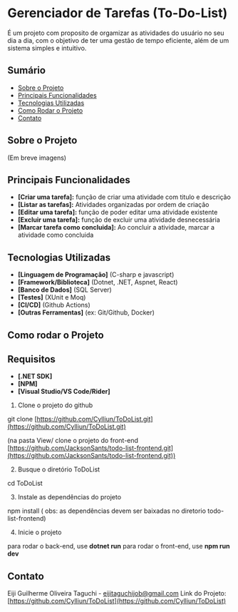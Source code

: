   # Gerenciador de Tarefas (To-Do-List)

É um projeto com proposito de orgamizar as atividades do usuário no seu dia a dia, com o objetivo de ter uma gestão de tempo eficiente, além de um sistema simples e intuitivo.

## Sumário

* [Sobre o Projeto](#sobre-o-projeto)
* [Principais Funcionalidades](#principais-funcionalidades)
* [Tecnologias Utilizadas](#tecnologias-utilizadas)
* [Como Rodar o Projeto](#como-rodar-o-projeto)
* [Contato](#contato)

## Sobre o Projeto

(Em breve imagens)

## Principais Funcionalidades

* **[Criar uma tarefa]:** função de criar uma atividade com titulo e descrição
* **[Listar as tarefas]:** Atividades organizadas por ordem de criação
* **[Editar uma tarefa]:** função de poder editar uma atividade existente
* **[Excluir uma tarefa]:** função de excluir uma atividade desnecessária
* **[Marcar tarefa como concluida]:** Ao concluir a atividade, marcar a atividade como concluida

## Tecnologias Utilizadas

* **[Linguagem de Programação]** (C-sharp e javascript)
* **[Framework/Biblioteca]** (Dotnet, .NET,  Aspnet, React)
* **[Banco de Dados]** (SQL Server)
* **[Testes]** (XUnit e Moq)
* **[CI/CD]** (Github Actions)
* **[Outras Ferramentas]** (ex: Git/Github, Docker)

## Como rodar o Projeto

## Requisitos

* **[.NET SDK]**
* **[NPM]**
* **[Visual Studio/VS Code/Rider]**

1. Clone o projeto do github

git clone [https://github.com/Cylliun/ToDoList.git](https://github.com/Cylliun/ToDoList.git)

(na pasta View/ clone o projeto do front-end [https://github.com/JacksonSants/todo-list-frontend.git](https://github.com/JacksonSants/todo-list-frontend.git))

2. Busque o diretório ToDoList

cd ToDoList

3. Instale as dependências do projeto

npm install ( obs: as dependências devem ser baixadas no diretorio todo-list-frontend)

4. Inicie o projeto

para rodar o back-end, use **dotnet run**
para rodar o front-end, use **npm run dev**

## Contato

Eiji Guilherme Oliveira Taguchi - eijitaguchijob@gmail.com
Link do Projeto: [https://github.com/Cylliun/ToDoList](https://github.com/Cylliun/ToDoList)
